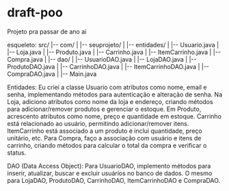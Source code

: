 # draft-poo
Projeto pra passar de ano ai

esqueleto:
src/
|-- com/
|   |-- seuprojeto/
|       |-- entidades/
|           |-- Usuario.java
|           |-- Loja.java
|           |-- Produto.java
|           |-- Carrinho.java
|           |-- ItemCarrinho.java
|           |-- Compra.java
|       |-- dao/
|           |-- UsuarioDAO.java
|           |-- LojaDAO.java
|           |-- ProdutoDAO.java
|           |-- CarrinhoDAO.java
|           |-- ItemCarrinhoDAO.java
|           |-- CompraDAO.java
|       |-- Main.java

Entidades:
Eu criei a classe Usuario com atributos como nome, email e senha, implementando métodos para autenticação e alteração de senha. Na Loja, adiciono atributos como nome da loja e endereço, criando métodos para adicionar/remover produtos e gerenciar o estoque. Em Produto, acrescento atributos como nome, preço e quantidade em estoque. Carrinho está relacionado ao usuário, permitindo adicionar/remover itens. ItemCarrinho está associado a um produto e inclui quantidade, preço unitário, etc. Para Compra, faço a associação com usuário e itens de carrinho, criando métodos para calcular o total da compra e verificar o status.

DAO (Data Access Object):
Para UsuarioDAO, implemento métodos para inserir, atualizar, buscar e excluir usuários no banco de dados. O mesmo para LojaDAO, ProdutoDAO, CarrinhoDAO, ItemCarrinhoDAO e CompraDAO.
